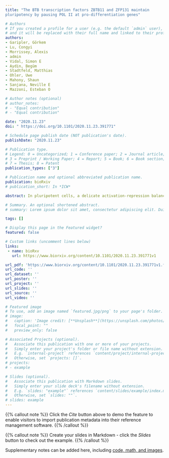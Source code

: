 ```yaml
---
title: "The BTB transcription factors ZBTB11 and ZFP131 maintain
pluripotency by pausing POL II at pro-differentiation genes"

# Authors
# If you created a profile for a user (e.g. the default `admin` user), write the username (folder name) here 
# and it will be replaced with their full name and linked to their profile.
authors:
- Garipler, Görkem
- Lu, Congyi
- Morrissey, Alexis
- admin
- Vidal, Simon E
- Aydin, Begüm
- Stadtfeld, Matthias
- Ohler, Uwe
- Mahony, Shaun
- Sanjana, Neville E
- Mazzoni, Esteban O

# Author notes (optional)
# author_notes:
# - "Equal contribution"
# - "Equal contribution"

date: "2020.11.23"
doi: " https://doi.org/10.1101/2020.11.23.391771"

# Schedule page publish date (NOT publication's date).
publishDate: "2020.11.23"

# Publication type.
# Legend: 0 = Uncategorized; 1 = Conference paper; 2 = Journal article;
# 3 = Preprint / Working Paper; 4 = Report; 5 = Book; 6 = Book section;
# 7 = Thesis; 8 = Patent
publication_types: ["3"]

# Publication name and optional abbreviated publication name.
publication: bioRxiv
# publication_short: In *ICW*

abstract: In pluripotent cells, a delicate activation-repression balance maintains pro-differentiation genes ready for rapid activation. The identity of transcription factors (TFs) that specifically repress pro-differentiation genes remains obscure. By targeting ~1,700 TFs with CRISPR loss-of-function screen, we found that ZBTB11 and ZFP131 are required for embryonic stem cell (ESC) pluripotency. ZBTB11 and ZFP131 maintain promoter-proximally paused Polymerase II at pro-differentiation genes in ESCs. ZBTB11 or ZFP131 loss leads to NELF pausing factor release, an increase in H3K4me3, and transcriptional upregulation of genes associated with all three germ layers. Together, our results suggest that ZBTB11 and ZFP131 maintain pluripotency by preventing premature expression of pro-differentiation genes and present a generalizable framework to maintain cellular potency. One-sentence summary A Transcription  actor-wide CRISPR screen identifies ZBTB11 and ZFP131 maintaining pluripotency by pausing POL II at pro-differentiation genes.

# Summary. An optional shortened abstract.
# summary: Lorem ipsum dolor sit amet, consectetur adipiscing elit. Duis posuere tellus ac convallis placerat. Proin tincidunt magna sed ex sollicitudin condimentum.

tags: []

# Display this page in the Featured widget?
featured: false

# Custom links (uncomment lines below)
links:
 - name: bioRxv
   url: https://www.biorxiv.org/content/10.1101/2020.11.23.391771v1

url_pdf: 'https://www.biorxiv.org/content/10.1101/2020.11.23.391771v1.full.pdf'
url_code: ''
url_dataset: ''
url_poster: ''
url_project: ''
url_slides: ''
url_source: ''
url_video: ''

# Featured image
# To use, add an image named `featured.jpg/png` to your page's folder. 
# image:
#   caption: 'Image credit: [**Unsplash**](https://unsplash.com/photos/pLCdAaMFLTE)'
#   focal_point: ""
#   preview_only: false

# Associated Projects (optional).
#   Associate this publication with one or more of your projects.
#   Simply enter your project's folder or file name without extension.
#   E.g. `internal-project` references `content/project/internal-project/index.md`.
#   Otherwise, set `projects: []`.
# projects:
# - example

# Slides (optional).
#   Associate this publication with Markdown slides.
#   Simply enter your slide deck's filename without extension.
#   E.g. `slides: "example"` references `content/slides/example/index.md`.
#   Otherwise, set `slides: ""`.
# slides: example
---
```


{{% callout note %}}
Click the *Cite* button above to demo the feature to enable visitors to import publication metadata into their reference management software.
{{% /callout %}}

{{% callout note %}}
Create your slides in Markdown - click the *Slides* button to check out the example.
{{% /callout %}}

Supplementary notes can be added here, including [code, math, and images](https://wowchemy.com/docs/writing-markdown-latex/).
